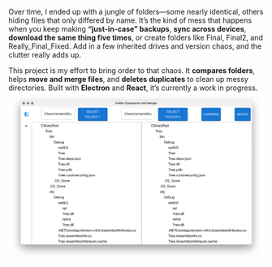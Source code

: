 Over time, I ended up with a jungle of folders—some nearly identical, others hiding files that only differed by name. It’s the kind of mess that happens when you keep making **“just-in-case” backups**, **sync across devices**, **download the same thing five times**, or create folders like Final, Final2, and Really_Final_Fixed. Add in a few inherited drives and version chaos, and the clutter really adds up.

This project is my effort to bring order to that chaos. It **compares folders**, helps **move and merge files**, and **deletes duplicates** to clean up messy directories.
Built with **Electron** and **React**, it’s currently a work in progress.
![Screenshot of app](./Screenshot.png)
